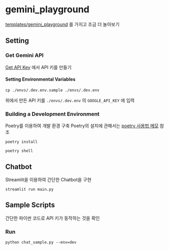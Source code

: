 # gemini_playground

[templates/gemini_playground](https://github.com/idenrai/templates/tree/main/gemini_playground) 를 가지고 조금 더 놀아보기

## Setting

### Get Gemini API

[Get API Key](https://aistudio.google.com/app/apikey) 에서 API 키를 만들기

#### Setting Environmental Variables

```shell
cp ./envs/.dev.env.sample ./envs/.dev.env
```

위에서 만든 API 키를 `./envs/.dev.env` 의 `GOOGLE_API_KEY` 에 입력

### Building a Development Environment

Poetry를 이용하여 개발 환경 구축
Poetry의 설치에 관해서는 [poetry 사용법 메모](https://idenrai.tistory.com/289) 참조

```shell
poetry install
```

```shell
poetry shell
```

## Chatbot

Streamlit을 이용하여 간단한 Chatbot을 구현

```shell
streamlit run main.py
```

## Sample Scripts

간단한 파이썬 코드로 API 키가 동작하는 것을 확인

### Run

```shell
python chat_sample.py --env=dev
```
